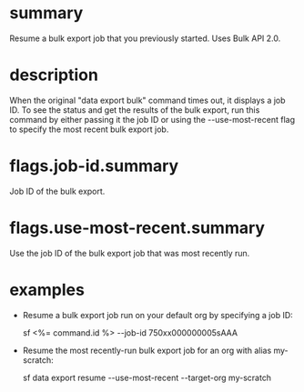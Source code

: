 # summary

Resume a bulk export job that you previously started. Uses Bulk API 2.0.

# description

When the original "data export bulk" command times out, it displays a job ID. To see the status and get the results of the bulk export, run this command by either passing it the job ID or using the --use-most-recent flag to specify the most recent bulk export job.

# flags.job-id.summary

Job ID of the bulk export.

# flags.use-most-recent.summary

Use the job ID of the bulk export job that was most recently run.

# examples

- Resume a bulk export job run on your default org by specifying a job ID:

  sf <%= command.id %> --job-id 750xx000000005sAAA

- Resume the most recently-run bulk export job for an org with alias my-scratch:

  sf data export resume --use-most-recent --target-org my-scratch
